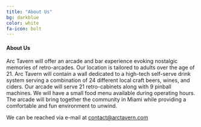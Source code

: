 ```yaml
---
title: "About Us"
bg: darkblue
color: white
fa-icon: bolt
---
```


#### About Us

Arc Tavern will offer an arcade and bar experience evoking nostalgic memories of retro-arcades. 
Our location is tailored to adults over the age of 21. 
Arc Tavern will contain a wall dedicated to a high-tech self-serve drink system serving a combination of 24 different local craft beers, wines, and ciders. 
Our arcade will serve 21 retro-cabinets along with 9 pinball machines. We will have a small food menu available during operating hours. 
The arcade will bring together the community in Miami while providing a comfortable and fun environment to unwind.

We can be reached via e-mail at <a href="mailto:contact@arctavern.com">contact@arctavern.com</a>

